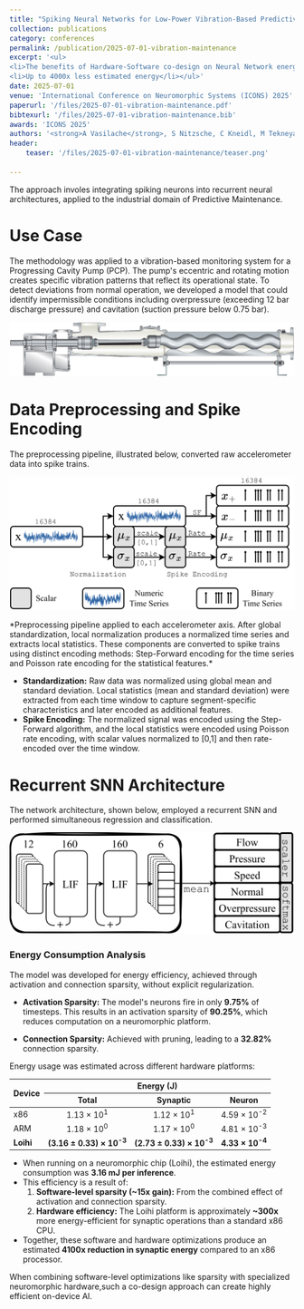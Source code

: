 ```yaml
---
title: "Spiking Neural Networks for Low-Power Vibration-Based Predictive Maintenance"
collection: publications
category: conferences
permalink: /publication/2025-07-01-vibration-maintenance
excerpt: '<ul>
<li>The benefits of Hardware-Software co-design on Neural Network energy consumption.</li>
<li>Up to 4000x less estimated energy</li></ul>'
date: 2025-07-01
venue: 'International Conference on Neuromorphic Systems (ICONS) 2025'
paperurl: '/files/2025-07-01-vibration-maintenance.pdf'
bibtexurl: '/files/2025-07-01-vibration-maintenance.bib'
awards: 'ICONS 2025'
authors: '<strong>A Vasilache</strong>, S Nitzsche, C Kneidl, M Tekneyan, M Neher, J Becker'
header:
    teaser: '/files/2025-07-01-vibration-maintenance/teaser.png'

---
```


The approach involes integrating spiking neurons into recurrent neural architectures, applied to the industrial domain of Predictive Maintenance.

# Use Case
The methodology was applied to a vibration-based monitoring system for a Progressing Cavity Pump (PCP). The pump's eccentric and rotating motion creates specific vibration patterns that reflect its operational state. To detect deviations from normal operation, we developed a model that could identify impermissible conditions including overpressure (exceeding 12 bar discharge pressure) and cavitation (suction pressure below 0.75 bar).

<p align="center">
  <img src="/files/2025-07-01-vibration-maintenance/images/netzsch_pumpe_sy.png" alt="Progressing Cavity Pump (PCP)">
</p>

# Data Preprocessing and Spike Encoding
The preprocessing pipeline, illustrated below, converted raw accelerometer data into spike trains.

<p align="center">
  <img src="/files/2025-07-01-vibration-maintenance/images/preprocessing_grey.png" alt="Preprocessing pipeline">
</p>
*Preprocessing pipeline applied to each accelerometer axis. After global standardization, local normalization produces a normalized time series and extracts local statistics. These components are converted to spike trains using distinct encoding methods: Step-Forward encoding for the time series and Poisson rate encoding for the statistical features.*

<ul><li> <strong>Standardization:</strong> Raw data was normalized using global mean and standard deviation. Local statistics (mean and standard deviation) were extracted from each time window to capture segment-specific characteristics and later encoded as additional features. </li>
<li> <strong>Spike Encoding:</strong> The normalized signal was encoded using the Step-Forward algorithm, and the local statistics were encoded using Poisson rate encoding, with scalar values normalized to [0,1] and then rate-encoded over the time window. </li></ul>

# Recurrent SNN Architecture

The network architecture, shown below, employed a recurrent SNN and performed simultaneous regression and classification.

<p align="center">
  <img src="/files/2025-07-01-vibration-maintenance/images/thinkisense_snn.png" alt="Network Architecture">
</p>

### Energy Consumption Analysis

The model was developed for energy efficiency, achieved through activation and connection sparsity, without explicit regularization.

*   **Activation Sparsity:** The model's neurons fire in only **9.75%** of timesteps. This results in an activation sparsity of **90.25%**, which reduces computation on a neuromorphic platform.

*   **Connection Sparsity:** Achieved with pruning, leading to a **32.82%** connection sparsity.

Energy usage was estimated across different hardware platforms:

<table>
  <thead>
    <tr>
      <th rowspan="2" style="text-align:left">Device</th>
      <th colspan="3" style="text-align:center">Energy (J)</th>
    </tr>
    <tr>
      <th style="text-align:center">Total</th>
      <th style="text-align:center">Synaptic</th>
      <th style="text-align:center">Neuron</th>
    </tr>
  </thead>
  <tbody>
    <tr>
      <td style="text-align:left">x86</td>
      <td style="text-align:center">1.13 &times; 10<sup>1</sup></td>
      <td style="text-align:center">1.12 &times; 10<sup>1</sup></td>
      <td style="text-align:center">4.59 &times; 10<sup>-2</sup></td>
    </tr>
    <tr>
      <td style="text-align:left">ARM</td>
      <td style="text-align:center">1.18 &times; 10<sup>0</sup></td>
      <td style="text-align:center">1.17 &times; 10<sup>0</sup></td>
      <td style="text-align:center">4.81 &times; 10<sup>-3</sup></td>
    </tr>
    <tr>
      <td style="text-align:left"><strong>Loihi</strong></td>
      <td style="text-align:center"><strong>(3.16 &plusmn; 0.33) &times; 10<sup>-3</sup></strong></td>
      <td style="text-align:center"><strong>(2.73 &plusmn; 0.33) &times; 10<sup>-3</sup></strong></td>
      <td style="text-align:center"><strong>4.33 &times; 10<sup>-4</sup></strong></td>
    </tr>
  </tbody>
</table>

*   When running on a neuromorphic chip (Loihi), the estimated energy consumption was **3.16 mJ per inference**.
*   This efficiency is a result of:
    1.  **Software-level sparsity (~15x gain):** From the combined effect of activation and connection sparsity.
    2.  **Hardware efficiency:** The Loihi platform is approximately **~300x** more energy-efficient for synaptic operations than a standard x86 CPU.
*   Together, these software and hardware optimizations produce an estimated **4100x reduction in synaptic energy** compared to an x86 processor.

When combining software-level optimizations like sparsity with specialized neuromorphic hardware,such a co-design approach can create highly efficient on-device AI.
